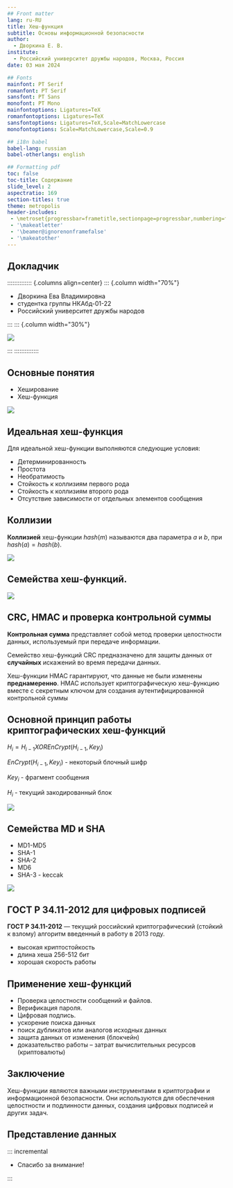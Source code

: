 ```yaml
---
## Front matter
lang: ru-RU
title: Хеш-функция
subtitle: Основы информационной безопасности
author:
  - Дворкина Е. В.
institute:
  - Российский университет дружбы народов, Москва, Россия
date: 03 мая 2024

## Fonts
mainfont: PT Serif
romanfont: PT Serif
sansfont: PT Sans
monofont: PT Mono
mainfontoptions: Ligatures=TeX
romanfontoptions: Ligatures=TeX
sansfontoptions: Ligatures=TeX,Scale=MatchLowercase
monofontoptions: Scale=MatchLowercase,Scale=0.9

## i18n babel
babel-lang: russian
babel-otherlangs: english

## Formatting pdf
toc: false
toc-title: Содержание
slide_level: 2
aspectratio: 169
section-titles: true
theme: metropolis
header-includes:
 - \metroset{progressbar=frametitle,sectionpage=progressbar,numbering=fraction}
 - '\makeatletter'
 - '\beamer@ignorenonframefalse'
 - '\makeatother'
---
```


## Докладчик


:::::::::::::: {.columns align=center}
::: {.column width="70%"}

  * Дворкина Ева Владимировна
  * студентка группы НКАбд-01-22
  * Российский университет дружбы народов

:::
::: {.column width="30%"}

![](./image/e.jpg)

:::
::::::::::::::

## Основные понятия

- Хеширование 
- Хеш-функция

![](./image/2.PNG)

## Идеальная хеш-функция

Для идеальной хеш-функции выполняются следующие условия:

- Детерминированность
- Простота
- Необратимость
- Стойкость к коллизиям первого рода
- Стойкость к коллизиям второго рода
- Отсутствие зависимости от отдельных элементов сообщения

## Коллизии

**Коллизией** хеш-функции $hash(m)$ называются два параметра $a$ и $b$, при $hash(a) = hash(b)$. 

![](./image/0.PNG)

## Семейства хеш-функций.

![](./image/1.PNG)

## CRC, HMAC и проверка контрольной суммы

**Контрольная сумма** представляет собой метод проверки целостности данных, используемый при передаче информации. 

Семейство хеш-функций CRC предназначено для защиты данных от **случайных** искажений во время передачи данных. 

Хеш-функции HMAC гарантируют, что данные не были изменены **преднамеренно**. HMAC использует криптографическую хеш-функцию вместе с секретным ключом для создания аутентифицированной контрольной суммы 

## Основной принцип работы  криптографических хеш-функций

$H_i = H_{i-1}XOR EnCrypt(H_{i-1},Key_i)$

$EnCrypt(H_{i-1},Key_i)$ - некоторый блочный шифр

$Key_i$ - фрагмент сообщения

$H_i$ - текущий закодированный блок

![](./image/3.PNG)

## Семейства MD и SHA 

- MD1-MD5
- SHA-1
- SHA-2
- MD6
- SHA-3 - keccak

![](./image/6.png)

## ГОСТ Р 34.11-2012 для цифровых подписей

**ГОСТ Р 34.11-2012**  — текущий российский криптографический (стойкий к взлому) алгоритм введенный в работу в 2013 году.
- высокая криптостойкость
- длина хеша 256-512 бит
- хорошая скорость работы

## Применение хеш-функций

- Проверка целостности сообщений и файлов. 
- Верификация пароля. 
- Цифровая подпись. 
- ускорение поиска данных
- поиск дубликатов или аналогов исходных данных 
- защита данных от изменения (блокчейн)
- доказательство работы – затрат вычислительных ресурсов (криптовалюты)

## Заключение

Хеш-функции являются важными инструментами в криптографии и информационной безопасности. Они используются для обеспечения целостности и подлинности данных, создания цифровых подписей и других задач.


## Представление данных

::: incremental

- Спасибо за внимание!

:::

